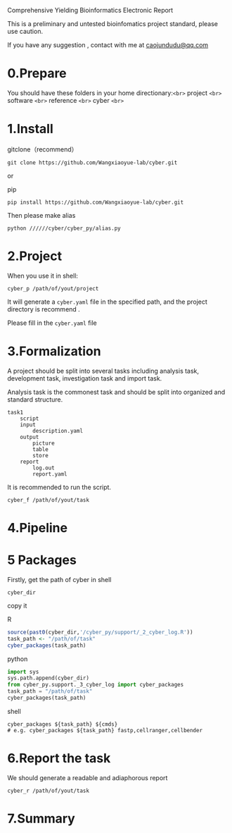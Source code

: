 Comprehensive Yielding Bioinformatics Electronic Report

This is a preliminary and untested bioinfomatics project standard, please use caution.

If you have any suggestion , contact with me at caojundudu@qq.com

# 0.Prepare

You should have these folders in your home directionary:`<br>`
project `<br>`
software `<br>`
reference `<br>`
cyber `<br>`

# 1.Install

gitclone（recommend）

```shell
git clone https://github.com/Wangxiaoyue-lab/cyber.git
```

or

pip

```shell
pip install https://github.com/Wangxiaoyue-lab/cyber.git
```

Then please make alias

```shell
python //////cyber/cyber_py/alias.py
```

# 2.Project

When you use it in shell:

```shell
cyber_p /path/of/yout/project
```

It will generate a `cyber.yaml` file in the specified path, and the project directory is recommend .

Please fill in the `cyber.yaml` file

# 3.Formalization

A project should be split into several tasks including analysis task, development task, investigation task and import task.

Analysis task is the commonest task and should be split into organized and standard structure.

```shell
task1
	script
	input
		description.yaml
	output
		picture
		table
		store
	report
		log.out
		report.yaml
```

It is recommended to run the script.

```shell
cyber_f /path/of/yout/task
```

# 4.Pipeline


# 5 Packages

Firstly, get the path of cyber in shell

```shell
cyber_dir
```


copy it 


R

```R
source(past0(cyber_dir,'/cyber_py/support/_2_cyber_log.R'))
task_path <- "/path/of/task"
cyber_packages(task_path)
```



python

```python
import sys
sys.path.append(cyber_dir)
from cyber_py.support._3_cyber_log import cyber_packages
task_path = "/path/of/task"
cyber_packages(task_path)
```


shell

```shell
cyber_packages ${task_path} ${cmds}
# e.g. cyber_packages ${task_path} fastp,cellranger,cellbender
```

# 6.Report the task

We  should generate a readable and adiaphorous report

```shell
cyber_r /path/of/yout/task
```

# 7.Summary
